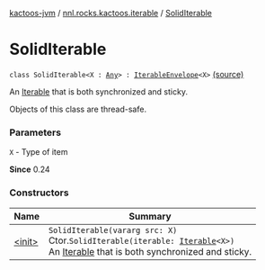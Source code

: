 [kactoos-jvm](../../index.md) / [nnl.rocks.kactoos.iterable](../index.md) / [SolidIterable](.)

# SolidIterable

`class SolidIterable<X : `[`Any`](https://kotlinlang.org/api/latest/jvm/stdlib/kotlin/-any/index.html)`> : `[`IterableEnvelope`](../-iterable-envelope/index.md)`<X>` [(source)](https://github.com/neonailol/kactoos/blob/master/kactoos-jvm/src/main/kotlin/nnl/rocks/kactoos/iterable/SolidIterable.kt#L16)

An [Iterable](https://kotlinlang.org/api/latest/jvm/stdlib/kotlin.collections/-iterable/index.html) that is both synchronized and sticky.

Objects of this class are thread-safe.

### Parameters

`X` - Type of item

**Since**
0.24

### Constructors

| Name | Summary |
|---|---|
| [&lt;init&gt;](-init-.md) | `SolidIterable(vararg src: X)`<br>Ctor.`SolidIterable(iterable: `[`Iterable`](https://kotlinlang.org/api/latest/jvm/stdlib/kotlin.collections/-iterable/index.html)`<X>)`<br>An [Iterable](https://kotlinlang.org/api/latest/jvm/stdlib/kotlin.collections/-iterable/index.html) that is both synchronized and sticky. |
